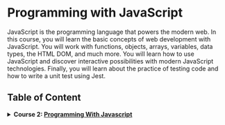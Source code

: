 # Programming with JavaScript

JavaScript is the programming language that powers the modern web. In this course, you will learn the basic concepts of web development with JavaScript. You will work with functions, objects, arrays, variables, data types, the HTML DOM, and much more. You will learn how to use JavaScript and discover interactive possibilities with modern JavaScript technologies. Finally, you will learn about the practice of testing code and how to write a unit test using Jest.

## Table of Content

<details>
<summary><b>Course 2: </b><a href="https://www.coursera.org/learn/programming-with-javascript"><b>Programming With Javascript</b></a></summary>

### Modul 1: Introduction to Javascript

In this module, you are introduced to JavaScript. You'll learn why JavaScript is so integral to software development. And you'll get an overview of how to write JavaScript code inside the browser. Furthermore, you will learn about the most common operators as well as conditional statements and loops. After completing this module, you will have completed the following learning objectives.

### Modul 2: The Building Blocks of a Program

Here you'll learn how to use objects, arrays and functions. In addition, you will learn about the most common built-in methods, and the difference between undefined, null and empty strings. And you'll explore both error handling and defensive programming. After completing this module, you will be able to:

### Modul 3: Programming Paradigms

This module is about functional programming and the oriented programming paradigm. You will learn what scope is in JavaScript. You'll explore the differences between var, let and const. And you'll learn how to use classes and inheritance in object oriented programming. Additionally, you'll explore how to use write JavaScript using modern features like spread and rest. You will build code that can manipulate the DOM and handle events. And you will use JSON in JavaScript. After completing this module, you will be able to:

### Modul 4: Testing

Here you will learn about Node.js and Node Package Manager (npm). And you will explore how to install npm packages and how to work with package.json. Furthermore, you will learn about testing in JavaScript and you'll code a simple unit test in Jest. After completing this module, you will be able to:

### End-of-Course Graded Assessment

In the final module, you'll synthesize the skills you gained from the course to create code for the "Little lemon receipt maker. After you complete the individual units in this module, you will be able to take the graded assessment. You'll also have to opportunity to reflect on the course content and the learning path that lies ahead.

</details>
